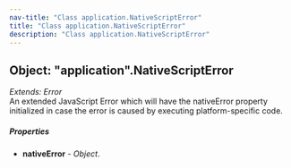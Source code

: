 ```yaml
---
nav-title: "Class application.NativeScriptError"
title: "Class application.NativeScriptError"
description: "Class application.NativeScriptError"
---
```

## Object: "application".NativeScriptError  
_Extends:_ _Error_  
An extended JavaScript Error which will have the nativeError property initialized in case the error is caused by executing platform-specific code.

##### Properties
 - **nativeError** - _Object_.